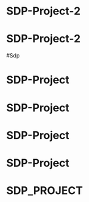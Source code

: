 # SDP-Project-2
# SDP-Project-2
#Sdp
# SDP-Project
# SDP-Project
# SDP-Project
# SDP-Project
# SDP_PROJECT
